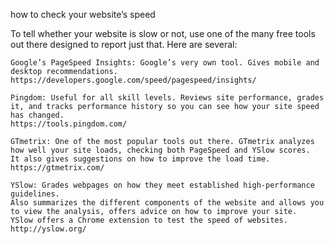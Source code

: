 how to check your website’s speed

To tell whether your website is slow or not, use one of the many free tools out there designed to report just that. Here are several:

    Google’s PageSpeed Insights: Google’s very own tool. Gives mobile and desktop recommendations.
    https://developers.google.com/speed/pagespeed/insights/

    Pingdom: Useful for all skill levels. Reviews site performance, grades it, and tracks performance history so you can see how your site speed has changed.
    https://tools.pingdom.com/

    GTmetrix: One of the most popular tools out there. GTmetrix analyzes how well your site loads, checking both PageSpeed and YSlow scores.
    It also gives suggestions on how to improve the load time.
    https://gtmetrix.com/

    YSlow: Grades webpages on how they meet established high-performance guidelines.
    Also summarizes the different components of the website and allows you to view the analysis, offers advice on how to improve your site.
    YSlow offers a Chrome extension to test the speed of websites.
    http://yslow.org/